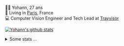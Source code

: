 <p>
  👨🏻 <bold>Yohann</bold>, 27 ans<br/>
  💼 Living in <a href="https://www.google.com/maps?q=paris">Paris</a>, France<br/>
  💻 Computer Vision Engineer and Tech Lead at <a href="https://trayvisor.com/">Trayvisor</a><br/>
</p>

<a href="https://github.com/anuraghazra/github-readme-stats"><img align="center" src="https://github-readme-stats-go94hl40s-yohann84l.vercel.app//api?username=yohann84L&show_icons=true&include_all_commits=true" alt="Yohann's github stats" /> </a>


<details>
  <summary>Some stats ...</summary><br/>
  

<!--START_SECTION:waka-->
![Code Time](http://img.shields.io/badge/Code%20Time-1%2C089%20hrs%205%20mins-blue)

![Profile Views](http://img.shields.io/badge/Profile%20Views-0-blue)

**🐱 My GitHub Data** 

> 📦 440.7 kB Used in GitHub's Storage 
 > 
> 🏆 201 Contributions in the Year 2024
 > 
> 🚫 Not Opted to Hire
 > 
> 📜 25 Public Repositories 
 > 
> 🔑 21 Private Repositories 
 > 
**I'm an Early 🐤** 

```text
🌞 Morning                14418 commits       ████████░░░░░░░░░░░░░░░░░   31.22 % 
🌆 Daytime                26221 commits       ██████████████░░░░░░░░░░░   56.77 % 
🌃 Evening                5407 commits        ███░░░░░░░░░░░░░░░░░░░░░░   11.71 % 
🌙 Night                  139 commits         ░░░░░░░░░░░░░░░░░░░░░░░░░   00.30 % 
```
📅 **I'm Most Productive on Wednesday** 

```text
Monday                   8489 commits        █████░░░░░░░░░░░░░░░░░░░░   18.38 % 
Tuesday                  8539 commits        █████░░░░░░░░░░░░░░░░░░░░   18.49 % 
Wednesday                10361 commits       ██████░░░░░░░░░░░░░░░░░░░   22.43 % 
Thursday                 9423 commits        █████░░░░░░░░░░░░░░░░░░░░   20.40 % 
Friday                   8636 commits        █████░░░░░░░░░░░░░░░░░░░░   18.70 % 
Saturday                 272 commits         ░░░░░░░░░░░░░░░░░░░░░░░░░   00.59 % 
Sunday                   465 commits         ░░░░░░░░░░░░░░░░░░░░░░░░░   01.01 % 
```


📊 **This Week I Spent My Time On** 

```text
🕑︎ Time Zone: Europe/Paris

💬 Programming Languages: 
TypeScript               18 hrs 23 mins      ██████████████░░░░░░░░░░░   57.48 % 
Python                   7 hrs 54 mins       ██████░░░░░░░░░░░░░░░░░░░   24.68 % 
.env file                2 hrs 5 mins        ██░░░░░░░░░░░░░░░░░░░░░░░   06.53 % 
Bash                     1 hr 32 mins        █░░░░░░░░░░░░░░░░░░░░░░░░   04.82 % 
Shell Script             24 mins             ░░░░░░░░░░░░░░░░░░░░░░░░░   01.26 % 

🔥 Editors: 
WebStorm                 21 hrs 41 mins      █████████████████░░░░░░░░   67.78 % 
PyCharm                  9 hrs 48 mins       ████████░░░░░░░░░░░░░░░░░   30.63 % 
VS Code                  30 mins             ░░░░░░░░░░░░░░░░░░░░░░░░░   01.59 % 

💻 Operating System: 
Mac                      32 hrs              █████████████████████████   100.00 % 
```

**I Mostly Code in Python** 

```text
Python                   25 repos            ██████████████░░░░░░░░░░░   54.35 % 
Jupyter Notebook         5 repos             ███░░░░░░░░░░░░░░░░░░░░░░   10.87 % 
JavaScript               3 repos             ██░░░░░░░░░░░░░░░░░░░░░░░   06.52 % 
HTML                     2 repos             █░░░░░░░░░░░░░░░░░░░░░░░░   04.35 % 
Shell                    1 repo              █░░░░░░░░░░░░░░░░░░░░░░░░   02.17 % 
```




 Last Updated on 26/02/2024 00:29:07 UTC
<!--END_SECTION:waka-->
